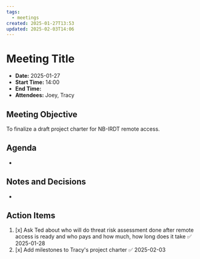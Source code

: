 ```yaml
---
tags:
  - meetings
created: 2025-01-27T13:53
updated: 2025-02-03T14:06
---
```

# Meeting Title
- **Date:** 2025-01-27
- **Start Time:** 14:00
- **End Time:** 
- **Attendees:** Joey, Tracy

## Meeting Objective
To finalize a draft project charter for NB-IRDT remote access.

## Agenda
- 

## Notes and Decisions
- 

## Action Items
1. [x] Ask Ted about who will do threat risk assessment done after remote access is ready and who pays and how much, how long does it take ✅ 2025-01-28
2. [x] Add milestones to Tracy's project charter ✅ 2025-02-03